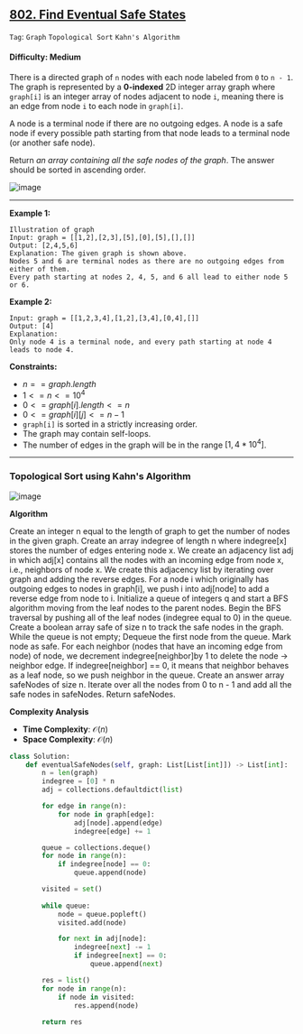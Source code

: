 ## [802. Find Eventual Safe States](https://leetcode.com/problems/find-eventual-safe-states/)

```Tag```: ```Graph``` ```Topological Sort``` ```Kahn's Algorithm```

#### Difficulty: Medium

There is a directed graph of ```n``` nodes with each node labeled from ```0``` to ```n - 1```. The graph is represented by a __0-indexed__ 2D integer array graph where ```graph[i]``` is an integer array of nodes adjacent to node ```i```, meaning there is an edge from node ```i``` to each node in ```graph[i]```.

A node is a terminal node if there are no outgoing edges. A node is a safe node if every possible path starting from that node leads to a terminal node (or another safe node).

Return _an array containing all the safe nodes of the graph_. The answer should be sorted in ascending order.

![image](https://github.com/quananhle/Python/assets/35042430/3a54c546-0755-4efc-841c-ebff74ec79f0)

---

__Example 1:__
```
Illustration of graph
Input: graph = [[1,2],[2,3],[5],[0],[5],[],[]]
Output: [2,4,5,6]
Explanation: The given graph is shown above.
Nodes 5 and 6 are terminal nodes as there are no outgoing edges from either of them.
Every path starting at nodes 2, 4, 5, and 6 all lead to either node 5 or 6.
```

__Example 2:__
```
Input: graph = [[1,2,3,4],[1,2],[3,4],[0,4],[]]
Output: [4]
Explanation:
Only node 4 is a terminal node, and every path starting at node 4 leads to node 4.
```

__Constraints:__

- $n == graph.length$
- $1 <= n <= 10^{4}$
- $0 <= graph[i].length <= n$
- $0 <= graph[i][j] <= n - 1$
- ```graph[i]``` is sorted in a strictly increasing order.
- The graph may contain self-loops.
- The number of edges in the graph will be in the range $[1, 4 * 10^{4}]$.

---

### Topological Sort using Kahn's Algorithm

![image](https://leetcode.com/problems/find-eventual-safe-states/Figures/802/802-1.png)

__Algorithm__

Create an integer n equal to the length of graph to get the number of nodes in the given graph.
Create an array indegree of length n where indegree[x] stores the number of edges entering node x.
We create an adjacency list adj in which adj[x] contains all the nodes with an incoming edge from node x, i.e., neighbors of node x. We create this adjacency list by iterating over graph and adding the reverse edges. For a node i which originally has outgoing edges to nodes in graph[i], we push i into adj[node] to add a reverse edge from node to i.
Initialize a queue of integers q and start a BFS algorithm moving from the leaf nodes to the parent nodes.
Begin the BFS traversal by pushing all of the leaf nodes (indegree equal to 0) in the queue.
Create a boolean array safe of size n to track the safe nodes in the graph.
While the queue is not empty;
Dequeue the first node from the queue.
Mark node as safe.
For each neighbor (nodes that have an incoming edge from node) of node, we decrement indegree[neighbor]by 1 to delete the node -> neighbor edge.
If indegree[neighbor] == 0, it means that neighbor behaves as a leaf node, so we push neighbor in the queue.
Create an answer array safeNodes of size n. Iterate over all the nodes from 0 to n - 1 and add all the safe nodes in safeNodes.
Return safeNodes.

__Complexity Analysis__

- __Time Complexity__: $\mathcal{O}(n)$
- __Space Complexity__: $\mathcal{O}(n)$

```Python
class Solution:
    def eventualSafeNodes(self, graph: List[List[int]]) -> List[int]:
        n = len(graph)
        indegree = [0] * n
        adj = collections.defaultdict(list)

        for edge in range(n):
            for node in graph[edge]:
                adj[node].append(edge)
                indegree[edge] += 1

        queue = collections.deque()
        for node in range(n):
            if indegree[node] == 0:
                queue.append(node)

        visited = set()
        
        while queue:
            node = queue.popleft()
            visited.add(node)

            for next in adj[node]:
                indegree[next] -= 1
                if indegree[next] == 0:
                    queue.append(next)

        res = list()
        for node in range(n):
            if node in visited:
                res.append(node)
            
        return res
```
